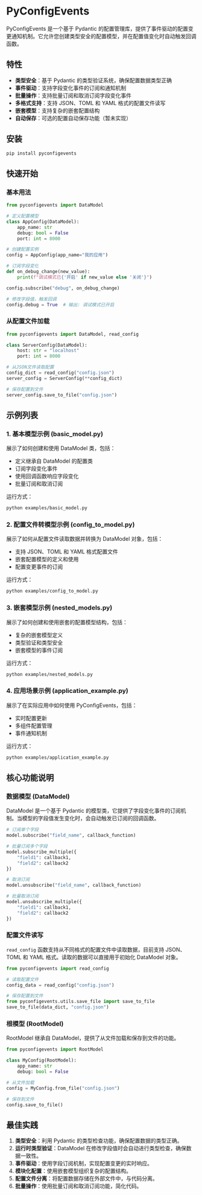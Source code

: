 # PyConfigEvents

PyConfigEvents 是一个基于 Pydantic 的配置管理库，提供了事件驱动的配置变更通知机制。它允许您创建类型安全的配置模型，并在配置值变化时自动触发回调函数。

## 特性

- **类型安全**：基于 Pydantic 的类型验证系统，确保配置数据类型正确
- **事件驱动**：支持字段变化事件的订阅和通知机制
- **批量操作**：支持批量订阅和取消订阅字段变化事件
- **多格式支持**：支持 JSON、TOML 和 YAML 格式的配置文件读写
- **嵌套模型**：支持复杂的嵌套配置结构
- **自动保存**：可选的配置自动保存功能（暂未实现）

## 安装

```bash
pip install pyconfigevents
```

## 快速开始

### 基本用法

```python
from pyconfigevents import DataModel

# 定义配置模型
class AppConfig(DataModel):
    app_name: str
    debug: bool = False
    port: int = 8000

# 创建配置实例
config = AppConfig(app_name="我的应用")

# 订阅字段变化
def on_debug_change(new_value):
    print(f"调试模式已{'开启' if new_value else '关闭'}")

config.subscribe("debug", on_debug_change)

# 修改字段值，触发回调
config.debug = True  # 输出: 调试模式已开启
```

### 从配置文件加载

```python
from pyconfigevents import DataModel, read_config

class ServerConfig(DataModel):
    host: str = "localhost"
    port: int = 8000

# 从JSON文件读取配置
config_dict = read_config("config.json")
server_config = ServerConfig(**config_dict)

# 保存配置到文件
server_config.save_to_file("config.json")
```

## 示例列表

### 1. 基本模型示例 (basic_model.py)

展示了如何创建和使用 DataModel 类，包括：
- 定义继承自 DataModel 的配置类
- 订阅字段变化事件
- 使用回调函数响应字段变化
- 批量订阅和取消订阅

运行方式：
```bash
python examples/basic_model.py
```

### 2. 配置文件转模型示例 (config_to_model.py)

展示了如何从配置文件读取数据并转换为 DataModel 对象，包括：
- 支持 JSON、TOML 和 YAML 格式配置文件
- 嵌套配置模型的定义和使用
- 配置变更事件的订阅

运行方式：
```bash
python examples/config_to_model.py
```

### 3. 嵌套模型示例 (nested_models.py)

展示了如何创建和使用嵌套的配置模型结构，包括：
- 复杂的嵌套模型定义
- 类型验证和类型安全
- 嵌套模型的事件订阅

运行方式：
```bash
python examples/nested_models.py
```

### 4. 应用场景示例 (application_example.py)

展示了在实际应用中如何使用 PyConfigEvents，包括：
- 实时配置更新
- 多组件配置管理
- 事件通知机制

运行方式：
```bash
python examples/application_example.py
```

## 核心功能说明

### 数据模型 (DataModel)

DataModel 是一个基于 Pydantic 的模型类，它提供了字段变化事件的订阅机制。当模型的字段值发生变化时，会自动触发已订阅的回调函数。

```python
# 订阅单个字段
model.subscribe("field_name", callback_function)

# 批量订阅多个字段
model.subscribe_multiple({
    "field1": callback1,
    "field2": callback2
})

# 取消订阅
model.unsubscribe("field_name", callback_function)

# 批量取消订阅
model.unsubscribe_multiple({
    "field1": callback1,
    "field2": callback2
})
```

### 配置文件读写

`read_config` 函数支持从不同格式的配置文件中读取数据，目前支持 JSON、TOML 和 YAML 格式。读取的数据可以直接用于初始化 DataModel 对象。

```python
from pyconfigevents import read_config

# 读取配置文件
config_data = read_config("config.json")

# 保存配置到文件
from pyconfigevents.utils.save_file import save_to_file
save_to_file(data_dict, "config.json")
```

### 根模型 (RootModel)

RootModel 继承自 DataModel，提供了从文件加载和保存到文件的功能。

```python
from pyconfigevents import RootModel

class MyConfig(RootModel):
    app_name: str
    debug: bool = False

# 从文件加载
config = MyConfig.from_file("config.json")

# 保存到文件
config.save_to_file()
```

## 最佳实践

1. **类型安全**：利用 Pydantic 的类型检查功能，确保配置数据的类型正确。
2. **运行时类型验证**：DataModel 在修改字段值时会自动进行类型检查，确保数据一致性。
3. **事件驱动**：使用字段订阅机制，实现配置变更的实时响应。
4. **模块化配置**：使用嵌套模型组织复杂的配置结构。
5. **配置文件分离**：将配置数据存储在外部文件中，与代码分离。
6. **批量操作**：使用批量订阅和取消订阅功能，简化代码。
